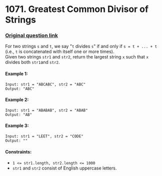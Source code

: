 # 1071. Greatest Common Divisor of Strings
### [Original question link](https://leetcode.com/problems/greatest-common-divisor-of-strings/)

For two strings ```s``` and ```t```, we say "```t``` divides ```s```" if and only if ```s = t + ... + t ```
(i.e., ```t``` is concatenated with itself one or more times).<br>
Given two strings ```str1``` and ```str2```, return the largest string ```x``` such that ```x``` 
divides both ```str1```and ```str2```.

#### Example 1:
```
Input: str1 = "ABCABC", str2 = "ABC"
Output: "ABC"
```

#### Example 2:
```
Input: str1 = "ABABAB", str2 = "ABAB"
Output: "AB"
```

#### Example 3:
```
Input: str1 = "LEET", str2 = "CODE"
Output: ""
```

#### Constraints:

* ```1 <= str1.length, str2.length <= 1000```
* ```str1``` and ```str2``` consist of English uppercase letters.
